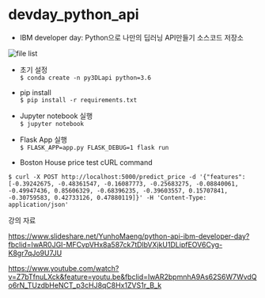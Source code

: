 # devday_python_api

- IBM developer day: Python으로 나만의 딥러닝 API만들기 소스코드 저장소

![file list](/screenshot.png)

- 초기 설정   
`$ conda create -n py3DLapi python=3.6`

- pip install  
`$ pip install -r requirements.txt`

- Jupyter notebook 실행  
`$ jupyter notebook`

- Flask App 실행  
`$ FLASK_APP=app.py FLASK_DEBUG=1 flask run`

- Boston House price test cURL command  
```shell
$ curl -X POST http://localhost:5000/predict_price -d '{"features": [-0.39242675, -0.48361547, -0.16087773, -0.25683275, -0.08840061, -0.49947436, 0.85606329, -0.68396235, -0.39603557, 0.15707841, -0.30759583, 0.42733126, 0.47880119]}' -H 'Content-Type: application/json'
```
강의 자료 

https://www.slideshare.net/YunhoMaeng/python-api-ibm-developer-day?fbclid=IwAR0JGI-MFCvpVHx8a587ck7tDlbVXjkU1DLipfEOV6Cyg-K8gr7qJo9U7JU

https://www.youtube.com/watch?v=Z7bTfnuLXck&feature=youtu.be&fbclid=IwAR2bpmnhA9As62S6W7WvdQo6rN_TUzdbHeNCT_p3cHJ8qC8Hx1ZVS1r_B_k
